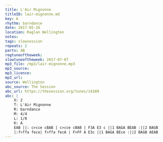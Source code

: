 ```yaml
---
title: L'Air Mignonne
titleID: lair-mignonne.md
key: A
rhythm: barndance
date: 2017-05-26
location: Raglan Wellington
notes:
tags: slowsession 
repeats: 2 
parts: AB 
regtuneoftheweek:
slowtuneoftheweek: 2017-07-07
mp3_file: /mp3/lair-mignonne.mp3
mp3_source:
mp3_licence:
mp3_url:
source: Wellington
abc_source: The Session
abc_url: https://thesession.org/tunes/14109
abc: |
    X: 2
    T: L'Air Mignonne
    R: barndance
    M: 4/4
    L: 1/8
    K: A
    EAB ||: c>cce cBAB | c>cce cBAB | F3A E3 c ||1 BAGA BEAB :||2 BAGB ABce ||
    |:f>ffa fece| f>ffa fecA | F>FF A E3c ||1 BAGA BEce :||2 BAGB AEAB |]
---
```

